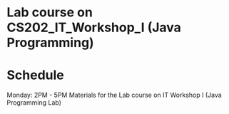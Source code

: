 # Lab course on CS202_IT_Workshop_I (Java Programming)

# Schedule 

Monday: 2PM - 5PM
Materials for the Lab course on IT Workshop I (Java Programming Lab) 
